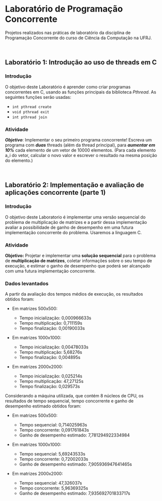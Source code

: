 # Laboratório de Programação Concorrente

Projetos realizados nas práticas de laboratório da disciplina de Programação Concorrente do curso de Ciência da Computação na UFRJ.

<br>

## Laboratório 1: Introdução ao uso de threads em C

### Introdução

O objetivo deste Laboratório é aprender como criar programas concorrentes em C, usando as funções principais da biblioteca *Pthread*. As seguintes funções serão usadas:

- `int pthread create`
- `void pthread exit`
- `int pthread join` 

### Atividade
***Objetivo***: Implementar o seu primeiro programa concorrente! Escreva um programa com ***duas*** threads (além da thread principal), para ***aumentar em 10%*** cada elemento de um vetor de 10000 elementos. (Para cada elemento a_i do vetor, calcular o novo valor e escrever o resultado na mesma posição do elemento.) 

<br>

## Laboratório 2: Implementação e avaliação de aplicações concorrente (parte 1)

### Introdução

O objetivo deste Laboratorio é implementar uma versão sequencial do problema de multiplicação de matrizes e a partir dessa implementação avaliar a possibilidade de ganho de desempenho em uma futura implementação concorrente do problema. Usaremos a linguagem C.

### Atividade

**Objetivo:** Projetar e implementar uma **solução sequencial** para o problema de **multiplicação de matrizes**, coletar informações sobre o seu tempo de execução, e estimar o ganho de desempenho que poderá ser alcançado com uma futura implementação concorrente. 

### Dados levantados

A partir da avaliação dos tempos médios de execução, os resultados obtidos foram: 

- Em matrizes 500x500:
    - Tempo inicialização: 0,000966633s
    - Tempo multiplicação: 0,711159s
    - Tempo finalização: 0,00190033s

- Em matrizes 1000x1000:
    - Tempo inicialização: 0,00478033s
    - Tempo multiplicação: 5,68276s
    - Tempo finalização: 0,004895s

- Em matrizes 2000x2000:
    - Tempo inicialização: 0,025214s
    - Tempo multiplicação: 47,27125s
    - Tempo finalização: 0,029573s

Considerando a máquina utilizada, que contém 8 núcleos de CPU, os resultados de tempo sequencial, tempo concorrente e ganho de desempenho estimado obtidos foram: 

- Em matrizes 500x500: 
    - Tempo sequencial: 0,714025963s
    - Tempo concorrente: 0,091761843s
    - Ganho de desempenho estimado: 7,781294922334984

- Em matrizes 1000x1000: 
    - Tempo sequencial: 5,69243533s
    - Tempo concorrente: 0,72002033s
    - Ganho de desempenho estimado: 7,905936947641465s

- Em matrizes 2000x2000: 
    - Tempo sequencial: 47,326037s
    - Tempo concorrente: 5,96369325s
    - Ganho de desempenho estimado: 7,935692701833717s
